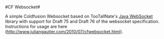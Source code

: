 #CF Websocket#

A simple Coldfusion Websocket based on TooTallNate's [Java WebSocket](http://github.com/TooTallNate/Java-WebSocket) library
with support for Draft 75 and Draft 76 of the websocket specification.
Instructions for usage are here (http://www.juliangautier.com/2010/07/cfwebsocket.html).